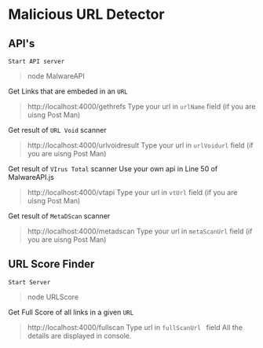 # Malicious URL Detector

## API's
``` Start API server ```
> node MalwareAPI

Get Links that are embeded in an ` URL `
> http://localhost:4000/gethrefs
> Type your url in ` urlName ` field (if you are uisng Post Man)

Get result of ` URL Void ` scanner
> http://localhost:4000/urlvoidresult
> Type your url in ` urlVoidurl ` field (if you are uisng Post Man)

Get result of ` VIrus Total ` scanner
Use your own api in Line 50 of MalwareAPI.js
> http://localhost:4000/vtapi
> Type your url in ` vtUrl ` field (if you are uisng Post Man)

Get result of ` MetaDScan ` scanner
> http://localhost:4000/metadscan
> Type your url in ` metaScanUrl ` field (if you are uisng Post Man)

## URL Score Finder
``` Start Server ```
> node URLScore

Get Full Score of all links in a given ` URL `

> http://localhost:4000/fullscan
> Type url in  `fullScanUrl ` field
> All the details are displayed in console.



